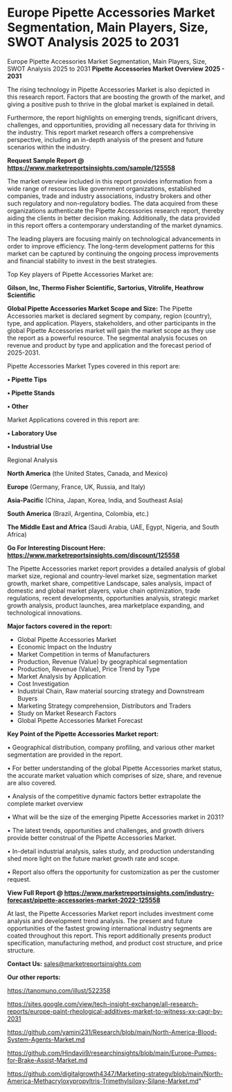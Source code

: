 # Europe Pipette Accessories Market Segmentation, Main Players, Size, SWOT Analysis 2025 to 2031
Europe Pipette Accessories Market Segmentation, Main Players, Size, SWOT Analysis 2025 to 2031
<Strong> Pipette Accessories Market Overview 2025 - 2031</strong>

The rising technology in Pipette Accessories Market is also depicted in this research report. Factors that are boosting the growth of the market, and giving a positive push to thrive in the global market is explained in detail.

Furthermore, the report highlights on emerging trends, significant drivers, challenges, and opportunities, providing all necessary data for thriving in the industry. This report market research offers a comprehensive perspective, including an in-depth analysis of the present and future scenarios within the industry.

<strong>Request Sample Report @ <a href=https://www.marketreportsinsights.com/sample/125558>https://www.marketreportsinsights.com/sample/125558</a></strong>

The market overview included in this report provides information from a wide range of resources like government organizations, established companies, trade and industry associations, industry brokers and other such regulatory and non-regulatory bodies. The data acquired from these organizations authenticate the Pipette Accessories research report, thereby aiding the clients in better decision making. Additionally, the data provided in this report offers a contemporary understanding of the market dynamics.

The leading players are focusing mainly on technological advancements in order to improve efficiency. The long-term development patterns for this market can be captured by continuing the ongoing process improvements and financial stability to invest in the best strategies.

Top Key players of Pipette Accessories Market are:

<strong>Gilson, Inc, Thermo Fisher Scientific, Sartorius, Vitrolife, Heathrow Scientific</strong>

<strong><b>Global Pipette Accessories Market Scope and Size:</b></strong>
The Pipette Accessories market is declared segment by company, region (country), type, and application. Players, stakeholders, and other participants in the global Pipette Accessories market will gain the market scope as they use the report as a powerful resource. The segmental analysis focuses on revenue and product by type and application and the forecast period of 2025-2031.

Pipette Accessories Market Types covered in this report are:

<strong>• Pipette Tips

• Pipette Stands

• Other</strong>

Market Applications covered in this report are:

<strong>• Laboratory Use

• Industrial Use</strong> 

Regional Analysis

<strong>North America</strong> (the United States, Canada, and Mexico)

<strong>Europe</strong> (Germany, France, UK, Russia, and Italy)

<strong>Asia-Pacific</strong> (China, Japan, Korea, India, and Southeast Asia)

<strong>South America</strong> (Brazil, Argentina, Colombia, etc.)

<strong>The Middle East and Africa</strong> (Saudi Arabia, UAE, Egypt, Nigeria, and South Africa)

<strong>Go For Interesting Discount Here: <a href=https://www.marketreportsinsights.com/discount/125558>https://www.marketreportsinsights.com/discount/125558</a></strong>

The Pipette Accessories market report provides a detailed analysis of global market size, regional and country-level market size, segmentation market growth, market share, competitive Landscape, sales analysis, impact of domestic and global market players, value chain optimization, trade regulations, recent developments, opportunities analysis, strategic market growth analysis, product launches, area marketplace expanding, and technological innovations.

<strong><b>Major factors covered in the report:</b></strong>
<ul>
  <li>Global Pipette Accessories Market </li>
  <li>Economic Impact on the Industry</li>
  <li>Market Competition in terms of Manufacturers</li>
  <li>Production, Revenue (Value) by geographical segmentation</li>
  <li>Production, Revenue (Value), Price Trend by Type</li>
  <li>Market Analysis by Application</li>
  <li>Cost Investigation</li>
  <li>Industrial Chain, Raw material sourcing strategy and Downstream Buyers</li>
  <li>Marketing Strategy comprehension, Distributors and Traders</li>
  <li>Study on Market Research Factors</li>
  <li>Global Pipette Accessories Market Forecast</li>
</ul>

<strong><b>Key Point of the Pipette Accessories Market report:</b></strong>

• Geographical distribution, company profiling, and various other market segmentation are provided in the report.

• For better understanding of the global Pipette Accessories market status, the accurate market valuation which comprises of size, share, and revenue are also covered.

• Analysis of the competitive dynamic factors better extrapolate the complete market overview

• What will be the size of the emerging Pipette Accessories market in 2031?

• The latest trends, opportunities and challenges, and growth drivers provide better construal of the Pipette Accessories Market.

• In-detail industrial analysis, sales study, and production understanding shed more light on the future market growth rate and scope.

• Report also offers the opportunity for customization as per the customer request.

<strong><b>View Full Report @ <a href=https://www.marketreportsinsights.com/industry-forecast/pipette-accessories-market-2022-125558>https://www.marketreportsinsights.com/industry-forecast/pipette-accessories-market-2022-125558</a></b></strong>


At last, the Pipette Accessories Market report includes investment come analysis and development trend analysis. The present and future opportunities of the fastest growing international industry segments are coated throughout this report. This report additionally presents product specification, manufacturing method, and product cost structure, and price structure.

<strong>Contact Us:</strong>
sales@marketreportsinsights.com

<strong>Our other reports:</strong>

<a href=https://tanomuno.com/illust/522358>https://tanomuno.com/illust/522358</a>

<a href=https://sites.google.com/view/tech-insight-exchange/all-research-reports/europe-paint-rheological-additives-market-to-witness-xx-cagr-by-2031>https://sites.google.com/view/tech-insight-exchange/all-research-reports/europe-paint-rheological-additives-market-to-witness-xx-cagr-by-2031</a>

<a href=https://github.com/yamini231/Research/blob/main/North-America-Blood-System-Agents-Market.md>https://github.com/yamini231/Research/blob/main/North-America-Blood-System-Agents-Market.md</a>

<a href=https://github.com/Hindavii9/researchinsights/blob/main/Europe-Pumps-for-Brake-Assist-Market.md>https://github.com/Hindavii9/researchinsights/blob/main/Europe-Pumps-for-Brake-Assist-Market.md</a>

<a href=https://github.com/digitalgrowth4347/Marketing-strategy/blob/main/North-America-Methacryloxypropyltris-Trimethylsiloxy-Silane-Market.md>https://github.com/digitalgrowth4347/Marketing-strategy/blob/main/North-America-Methacryloxypropyltris-Trimethylsiloxy-Silane-Market.md</a>"
